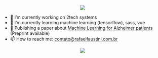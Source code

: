 
<p align="center"><a align="center" href="https://github.com/anuraghazra/github-readme-stats"><img align="center" src="https://github-readme-stats.vercel.app/api?username=rafaelfaustini&title_color=ff1744&icon_color=f05545&text_color=fff&bg_color=424242&show_icons=true"></img></a></p>

- 🔭 I’m currently working on 2tech systems
- 🌱 I’m currently learning machine learning (tensorflow), sass, vue
- 📄 Publishing a paper about [Machine Learning for Alzheimer patients](https://arxiv.org/abs/2012.12987) (Preprint available)
- 📫 How to reach me: contato@rafaelfaustini.com.br


<p align="center"><img src="https://github-readme-stats.vercel.app/api/top-langs/?username=rafaelfaustini&layout=compact&theme=material-palenight&langs_count=10&hide=HTML&layout=compact"/></p>
